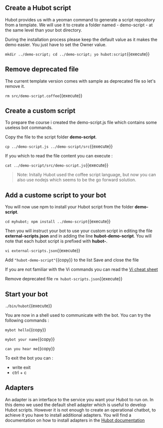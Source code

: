 ## Create a Hubot script

Hubot provides us with a yeoman command to generate a script repository from a template. We will use it to create a folder named - demo-script - at the same level than your bot directory.

During the installation process please keep the default value as it makes the demo easier. You just have to set the Owner value.

`mkdir ../demo-script; cd ../demo-script; yo hubot:script`{{execute}}

## Remove deprecated file

The current template version comes with sample as deprecated file so let's remove it.

`rm src/demo-script.coffee`{{execute}}

## Create a custom script

To prepare the course i created the demo-script.js file which contains some useless bot commands.

Copy the file to the script folder **demo-script**.

`cp ../demo-script.js ../demo-script/src`{{execute}}

If you which to read the file content you can execute :

`cat ../demo-script/src/demo-script.js`{{execute}}

> Note: Initally Hubot used the coffee script language, but now you can also use nodejs which seems to be the go forward solution.

## Add a custome script to your bot

You will now use npm to install your Hubot script from the folder **demo-script**.

`cd myhubot; npm install ../demo-script`{{execute}}

Then you will instruct your bot to use your custom script in editing the file **external-scripts.json** and in adding the line **hubot-demo-script**. You will note that each hubot script is prefixed with **hubot-**.

`vi external-scripts.json`{{execute}}

Add `"hubot-demo-script"`{{copy}} to the list
Save and close the file

If you are not familiar with the Vi commands you can read the [Vi cheat sheet](http://www.atmos.albany.edu/daes/atmclasses/atm350/vi_cheat_sheet.pdf)

Remove deprecated file
`rm hubot-scripts.json`{{execute}}

## Start your bot
`./bin/hubot`{{execute}}

You are now in a shell used to communicate with the bot. You can try the following commands :

`mybot hello`{{copy}}

`mybot your name`{{copy}}

`can you hear me`{{copy}}

To exit the bot you can :

- write exit
- ctrl + c

## Adapters

An adapter is an interface to the service you want your Hubot to run on. In this demo we used the default shell adapter which is useful to develop Hubot scripts. However it is not enough to create an operational chatbot, to achieve it you have to install additional adapters. You will find a documentation on how to install adapters in the [Hubot documentation](https://hubot.github.com/docs/adapters/)
